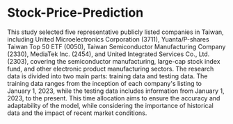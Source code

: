 # Stock-Price-Prediction

This study selected five representative publicly listed companies in Taiwan, including United Microelectronics Corporation (3711), Yuanta/P-shares Taiwan Top 50 ETF (0050), Taiwan Semiconductor Manufacturing Company (2330), MediaTek Inc. (2454), and United Integrated Services Co., Ltd. (2303), covering the semiconductor manufacturing, large-cap stock index fund, and other electronic product manufacturing sectors. The research data is divided into two main parts: training data and testing data. The training data ranges from the inception of each company's listing to January 1, 2023, while the testing data includes information from January 1, 2023, to the present. This time allocation aims to ensure the accuracy and adaptability of the model, while considering the importance of historical data and the impact of recent market conditions.

